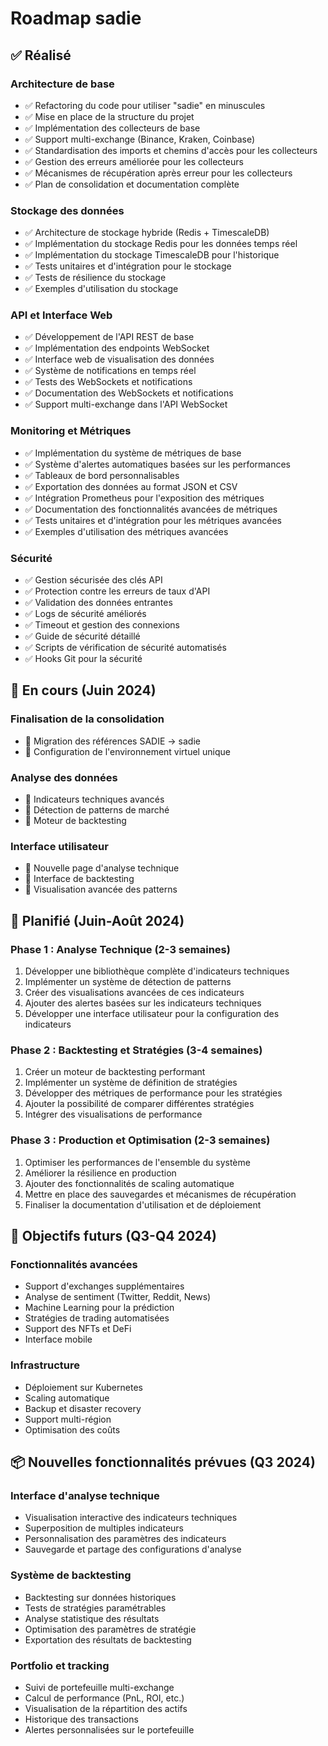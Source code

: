 # Roadmap sadie

## ✅ Réalisé

### Architecture de base
- ✅ Refactoring du code pour utiliser "sadie" en minuscules
- ✅ Mise en place de la structure du projet
- ✅ Implémentation des collecteurs de base
- ✅ Support multi-exchange (Binance, Kraken, Coinbase)
- ✅ Standardisation des imports et chemins d'accès pour les collecteurs
- ✅ Gestion des erreurs améliorée pour les collecteurs
- ✅ Mécanismes de récupération après erreur pour les collecteurs
- ✅ Plan de consolidation et documentation complète

### Stockage des données
- ✅ Architecture de stockage hybride (Redis + TimescaleDB)
- ✅ Implémentation du stockage Redis pour les données temps réel
- ✅ Implémentation du stockage TimescaleDB pour l'historique
- ✅ Tests unitaires et d'intégration pour le stockage
- ✅ Tests de résilience du stockage
- ✅ Exemples d'utilisation du stockage

### API et Interface Web
- ✅ Développement de l'API REST de base
- ✅ Implémentation des endpoints WebSocket
- ✅ Interface web de visualisation des données
- ✅ Système de notifications en temps réel
- ✅ Tests des WebSockets et notifications
- ✅ Documentation des WebSockets et notifications
- ✅ Support multi-exchange dans l'API WebSocket

### Monitoring et Métriques
- ✅ Implémentation du système de métriques de base
- ✅ Système d'alertes automatiques basées sur les performances
- ✅ Tableaux de bord personnalisables
- ✅ Exportation des données au format JSON et CSV
- ✅ Intégration Prometheus pour l'exposition des métriques
- ✅ Documentation des fonctionnalités avancées de métriques
- ✅ Tests unitaires et d'intégration pour les métriques avancées
- ✅ Exemples d'utilisation des métriques avancées

### Sécurité
- ✅ Gestion sécurisée des clés API
- ✅ Protection contre les erreurs de taux d'API
- ✅ Validation des données entrantes
- ✅ Logs de sécurité améliorés
- ✅ Timeout et gestion des connexions
- ✅ Guide de sécurité détaillé
- ✅ Scripts de vérification de sécurité automatisés
- ✅ Hooks Git pour la sécurité

## 🚧 En cours (Juin 2024)

### Finalisation de la consolidation
- 🚧 Migration des références SADIE → sadie
- 🚧 Configuration de l'environnement virtuel unique

### Analyse des données
- 🚧 Indicateurs techniques avancés
- 🚧 Détection de patterns de marché
- 🚧 Moteur de backtesting

### Interface utilisateur
- 🚧 Nouvelle page d'analyse technique
- 🚧 Interface de backtesting
- 🚧 Visualisation avancée des patterns

## 📅 Planifié (Juin-Août 2024)

### Phase 1 : Analyse Technique (2-3 semaines)
1. Développer une bibliothèque complète d'indicateurs techniques
2. Implémenter un système de détection de patterns
3. Créer des visualisations avancées de ces indicateurs
4. Ajouter des alertes basées sur les indicateurs techniques
5. Développer une interface utilisateur pour la configuration des indicateurs

### Phase 2 : Backtesting et Stratégies (3-4 semaines)
1. Créer un moteur de backtesting performant
2. Implémenter un système de définition de stratégies
3. Développer des métriques de performance pour les stratégies
4. Ajouter la possibilité de comparer différentes stratégies
5. Intégrer des visualisations de performance

### Phase 3 : Production et Optimisation (2-3 semaines)
1. Optimiser les performances de l'ensemble du système
2. Améliorer la résilience en production
3. Ajouter des fonctionnalités de scaling automatique
4. Mettre en place des sauvegardes et mécanismes de récupération
5. Finaliser la documentation d'utilisation et de déploiement

## 🎯 Objectifs futurs (Q3-Q4 2024)

### Fonctionnalités avancées
- Support d'exchanges supplémentaires
- Analyse de sentiment (Twitter, Reddit, News)
- Machine Learning pour la prédiction
- Stratégies de trading automatisées
- Support des NFTs et DeFi
- Interface mobile

### Infrastructure
- Déploiement sur Kubernetes
- Scaling automatique
- Backup et disaster recovery
- Support multi-région
- Optimisation des coûts

## 📦 Nouvelles fonctionnalités prévues (Q3 2024)

### Interface d'analyse technique
- Visualisation interactive des indicateurs techniques
- Superposition de multiples indicateurs
- Personnalisation des paramètres des indicateurs
- Sauvegarde et partage des configurations d'analyse

### Système de backtesting
- Backtesting sur données historiques
- Tests de stratégies paramétrables
- Analyse statistique des résultats
- Optimisation des paramètres de stratégie
- Exportation des résultats de backtesting

### Portfolio et tracking
- Suivi de portefeuille multi-exchange
- Calcul de performance (PnL, ROI, etc.)
- Visualisation de la répartition des actifs
- Historique des transactions
- Alertes personnalisées sur le portefeuille 